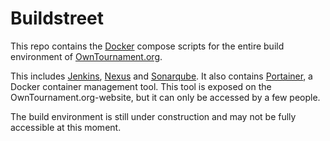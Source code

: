 # Buildstreet
This repo contains the [Docker](https://www.docker.com/) compose scripts for the entire build environment of [OwnTournament.org](https://owntournament.org).

This includes [Jenkins](https://jenkins.owntournament.org/), [Nexus](https://nexus.owntournament.org/) and [Sonarqube](https://sonar.owntournament.org/).
It also contains [Portainer](https://portainer.owntournament.org/), a Docker container management tool. This tool is exposed on the OwnTournament.org-website, but it can only be accessed by a few people.

The build environment is still under construction and may not be fully accessible at this moment.

